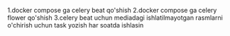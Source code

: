 1.docker compose ga celery beat qo'shish
2.docker compose ga celery flower qo'shish
3.celery beat uchun mediadagi ishlatilmayotgan rasmlarni o'chirish uchun task yozish har soatda ishlasin 